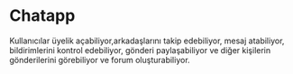 # Chatapp
Kullanıcılar üyelik açabiliyor,arkadaşlarını takip edebiliyor, mesaj atabiliyor, bildirimlerini kontrol edebiliyor, 
gönderi paylaşabiliyor ve diğer kişilerin gönderilerini görebiliyor ve forum oluşturabiliyor.

